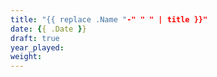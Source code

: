 ```yaml
---
title: "{{ replace .Name "-" " " | title }}"
date: {{ .Date }}
draft: true
year_played:
weight: 
---
```



